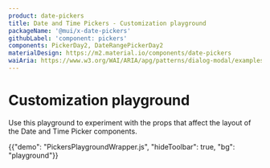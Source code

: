 ```yaml
---
product: date-pickers
title: Date and Time Pickers - Customization playground
packageName: '@mui/x-date-pickers'
githubLabel: 'component: pickers'
components: PickerDay2, DateRangePickerDay2
materialDesign: https://m2.material.io/components/date-pickers
waiAria: https://www.w3.org/WAI/ARIA/apg/patterns/dialog-modal/examples/datepicker-dialog/
---
```


# Customization playground

<p class="description">Use this playground to experiment with the props that affect the layout of the Date and Time Picker components.</p>

{{"demo": "PickersPlaygroundWrapper.js", "hideToolbar": true, "bg": "playground"}}
